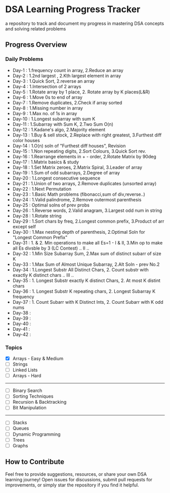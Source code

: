 # DSA Learning Progress Tracker 
a repository to track and document my progress in mastering DSA concepts and solving related problems  

  

## Progress Overview  

### Daily Problems  

- Day-1 : 1.frequency count in array, 2.Reduce an array
- Day-2 : 1.2nd largest , 2.Kth largest element in array
- Day-3 : 1.Quick Sort, 2.reverse an array
- Day-4 : 1.Intersection of 2 arrays
- Day-5 : 1.Rotate array by 1 place, 2. Rotate array by K places(L&R)
- Day-6 : 1.Move 0s to end of array 
- Day-7 : 1.Remove duplicates, 2.Check if array sorted
- Day-8 : 1.Missing number in array
- Day-9 : 1.Max no. of 1s in array
- Day-10 : 1.Longest subarray with sum K
- Day-11 : 1.Subarray with Sum K, 2.Two Sum O(n)
- Day-12 : 1.Kadane's algo, 2.Majority element
- Day-13 : 1.Buy & sell stock, 2.Replace with right greatest, 3.Furthest diff color houses
- Day-14 : 1.O(n) soln of "Furthest diff houses", Revision
- Day-15 : 1.Non repeating digits, 2.Sort Colours, 3.Quick Sort rev.
- Day-16 : 1.Rearrange elements in + - order, 2.Rotate Matrix by 90deg
- Day-17 : 1.Matrix basics & study
- Day-18 : 1.Set Matrix zeroes, 2.Matrix Spiral, 3.Leader of array
- Day-19 : 1.Sum of odd subarrays, 2.Degree of array
- Day-20 : 1.Longest consecutive sequence
- Day-21 : 1.Union of two arrays, 2.Remove duplicates (unsorted array)
- Day-22 : 1.Next Permutation 
- Day-23 : 1.Basic Math problems (fibonacci,sum of div,reverse..)
- Day-24 : 1.Valid palindrome, 2.Remove outermost parenthesis
- Day-25 : Optimal solns of prev probs
- Day-26 : 1.Reverse words, 2.Valid anagram, 3.Largest odd num in string
- Day-28 : 1.Rotate string
- Day-29 : 1.Sort chars by freq, 2.Longest common prefix, 3.Product of arr except self
- Day-30 : 1.Max nesting depth of parenthesis, 2.Optimal Soln for "Longest Common Prefix"
- Day-31 : 1. & 2. Min operations to make all Es=1 - I & II, 3.Min op to make all Es divsble by 3 (LC Contest)
.. II ..
- Day-32 : 1.Min Size Subarray Sum, 2.Max sum of distinct subarr of size K
- Day-33 : 1.Max Sum of Almost Unique Subarray, 2.Alt Soln - prev No.2
- Day-34 : 1.Longest Substr All Distinct Chars, 2. Count substr with exactly K distinct chars
.. III ..
- Day-35 : 1. Longest Substr exactly K distinct Chars, 2. At most K distint chars
- Day-36 : 1. Longest Substr K repeating chars, 2. Longest Subarray K frequency
- Day-37 : 1. Count Subarr with K Distinct Ints, 2. Count Subarr with K odd nums
- Day-38 :
- Day-39 :
- Day-40 :
- Day-41 :
- Day-42 :

### Topics

- [x] Arrays - Easy & Medium
- [ ] Strings
- [ ] Linked Lists
- [ ] Arrays - Hard
------
- [ ] Binary Search
- [ ] Sorting Techniques
- [ ] Recursion & Backtracking
- [ ] Bit Manipulation
------
- [ ] Stacks
- [ ] Queues
- [ ] Dynamic Programming
- [ ] Trees
- [ ] Graphs

## How to Contribute

Feel free to provide suggestions, resources, or share your own DSA learning journey! Open issues for discussions, submit pull requests for improvements, or simply star the repository if you find it helpful.

